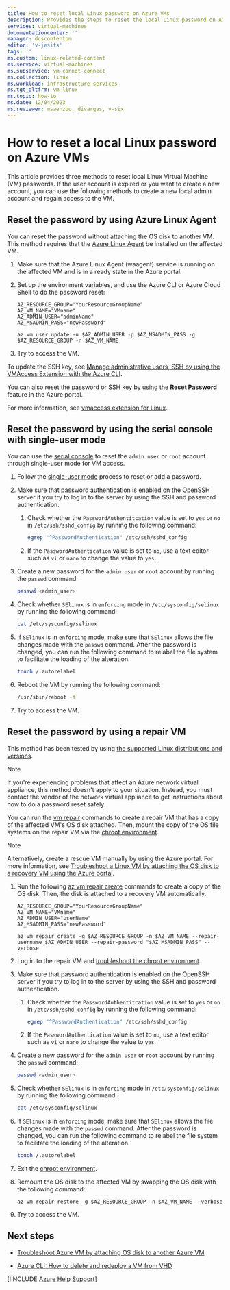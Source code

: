 ```yaml
---
title: How to reset local Linux password on Azure VMs
description: Provides the steps to reset the local Linux password on Azure VMs.
services: virtual-machines
documentationcenter: ''
manager: dcscontentpm
editor: 'v-jesits'
tags: ''
ms.custom: linux-related-content
ms.service: virtual-machines
ms.subservice: vm-cannot-connect
ms.collection: linux
ms.workload: infrastructure-services
ms.tgt_pltfrm: vm-linux
ms.topic: how-to
ms.date: 12/04/2023
ms.reviewer: msaenzbo, divargas, v-six
---
```


# How to reset a local Linux password on Azure VMs

This article provides three methods to reset local Linux Virtual Machine (VM) passwords. If the user account is expired or you want to create a new account, you can use the following methods to create a new local admin account and regain access to the VM.

## Reset the password by using Azure Linux Agent

You can reset the password without attaching the OS disk to another VM. This method requires that the [Azure Linux Agent](/azure/virtual-machines/extensions/agent-linux) be installed on the affected VM.

1. Make sure that the Azure Linux Agent (waagent) service is running on the affected VM and is in a ready state in the Azure portal.

2. Set up the environment variables, and use the Azure CLI or Azure Cloud Shell to do the password reset:

    ```azurecli
    AZ_RESOURCE_GROUP="YourResourceGroupName"
    AZ_VM_NAME="VMname"
    AZ_ADMIN_USER="adminName"
    AZ_MSADMIN_PASS="newPassword"

    az vm user update -u $AZ_ADMIN_USER -p $AZ_MSADMIN_PASS -g $AZ_RESOURCE_GROUP -n $AZ_VM_NAME
    ```

3. Try to access the VM.

To update the SSH key, see [Manage administrative users, SSH by using the VMAccess Extension with the Azure CLI](/azure/virtual-machines/extensions/vmaccess#update-ssh-key).

You can also reset the password or SSH key by using the **Reset Password** feature in the Azure portal.

For more information, see [vmaccess extension for Linux](/azure/virtual-machines/extensions/vmaccess).

## Reset the password by using the serial console with single-user mode

You can use the [serial console](serial-console-linux.md) to reset the `admin user` or `root` account through single-user mode for VM access.

1. Follow the [single-user mode](serial-console-grub-single-user-mode.md) process to reset or add a password.

2. Make sure that password authentication is enabled on the OpenSSH server if you try to log in to the server by using the SSH and password authentication.

    1. Check whether the `PasswordAuthentitcation` value is set to `yes` or `no` in `/etc/ssh/sshd_config` by running the following command:

        ```bash
        egrep "^PasswordAuthentication" /etc/ssh/sshd_config
        ```

    1. If the `PasswordAuthentication` value is set to `no`, use a text editor such as `vi` or `nano` to change the value to `yes`.

3. Create a new password for the `admin user` or `root` account by running the `passwd` command:

    ```bash
    passwd <admin_user>
    ```

4. Check whether `SElinux` is in `enforcing` mode in `/etc/sysconfig/selinux` by running the following command:

    ```bash
    cat /etc/sysconfig/selinux
    ```

5. If `SElinux` is in `enforcing` mode, make sure that `SElinux` allows the file changes made with the `passwd` command. After the password is changed, you can run the following command to relabel the file system to facilitate the loading of the alteration.

    ```bash
    touch /.autorelabel
    ```

6. Reboot the VM by running the following command:

    ```bash
    /usr/sbin/reboot -f
    ```

7. Try to access the VM.

## Reset the password by using a repair VM

This method has been tested by using [the supported Linux distributions and versions](/azure/virtual-machines/linux/endorsed-distros).

> [!NOTE]
> If you're experiencing problems that affect an Azure network virtual appliance, this method doesn't apply to your situation. Instead, you must contact the vendor of the network virtual appliance to get instructions about how to do a password reset safely.

You can run the [vm repair](/cli/azure/vm/repair) commands to create a repair VM that has a copy of the affected VM's OS disk attached. Then, mount the copy of the OS file systems on the repair VM via the [chroot environment](chroot-environment-linux.md).

> [!NOTE]
> Alternatively, create a rescue VM manually by using the Azure portal. For more information, see [Troubleshoot a Linux VM by attaching the OS disk to a recovery VM using the Azure portal](troubleshoot-recovery-disks-portal-linux.md).

1. Run the following [az vm repair create](/cli/azure/vm/repair) commands to create a copy of the OS disk. Then, the disk is attached to a recovery VM automatically.

    ```azurecli
    AZ_RESOURCE_GROUP="YourResourceGroupName"
    AZ_VM_NAME="VMname"
    AZ_ADMIN_USER="userName"
    AZ_MSADMIN_PASS="newPassword"

    az vm repair create -g $AZ_RESOURCE_GROUP -n $AZ_VM_NAME --repair-username $AZ_ADMIN_USER --repair-password "$AZ_MSADMIN_PASS" --verbose
    ```

2. Log in to the repair VM and [troubleshoot the chroot environment](chroot-environment-linux.md).

3. Make sure that password authentication is enabled on the OpenSSH server if you try to log in to the server by using the SSH and password authentication.

    1. Check whether the `PasswordAuthentitcation` value is set to `yes` or `no` in `/etc/ssh/sshd_config` by running the following command:

        ```bash
        egrep "^PasswordAuthentication" /etc/ssh/sshd_config
        ```

    1. If the `PasswordAuthentication` value is set to `no`, use a text editor such as `vi` or `nano` to change the value to `yes`.

4. Create a new password for the `admin user` or `root` account by running the `passwd` command:

    ```bash
    passwd <admin_user>
    ```

5. Check whether `SElinux` is in `enforcing` mode in `/etc/sysconfig/selinux` by running the following command:

    ```bash
    cat /etc/sysconfig/selinux
    ```

6. If `SElinux` is in `enforcing` mode, make sure that `SElinux` allows the file changes made with the `passwd` command. After the password is changed, you can run the following command to relabel the file system to facilitate the loading of the alteration.

    ```bash
    touch /.autorelabel
    ```

7. Exit the [chroot environment](chroot-environment-linux.md).

8. Remount the OS disk to the affected VM by swapping the OS disk with the following command:

    ```azurecli
    az vm repair restore -g $AZ_RESOURCE_GROUP -n $AZ_VM_NAME --verbose
    ```

9. Try to access the VM.

## Next steps

* [Troubleshoot Azure VM by attaching OS disk to another Azure VM](https://social.technet.microsoft.com/wiki/contents/articles/18710.troubleshoot-azure-vm-by-attaching-os-disk-to-another-azure-vm.aspx)

* [Azure CLI: How to delete and redeploy a VM from VHD](/archive/blogs/linuxonazure/azure-cli-how-to-delete-and-re-deploy-a-vm-from-vhd)

[!INCLUDE [Azure Help Support](../../../includes/azure-help-support.md)]
